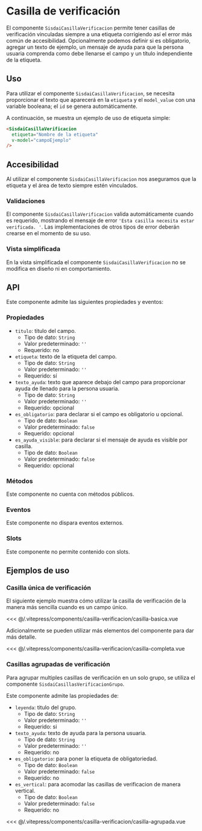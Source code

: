 <script setup>
import EjemploBasico from "../../.vitepress/components/casilla-verificacion/casilla-basica.vue";
import EjemploCompleto from "../../.vitepress/components/casilla-verificacion/casilla-completa.vue";
import EjemploAgrupado from "../../.vitepress/components/casilla-verificacion/casilla-agrupada.vue";
</script>

# Casilla de verificación

  El componente `SisdaiCasillaVerificacion` permite tener casillas de verificación vinculadas siempre a una etiqueta corrigiendo así el error más común de accesibilidad. Opcionalmente podemos definir si es obligatorio, agregar un texto de ejemplo, un mensaje de ayuda para que la persona usuaria comprenda como debe llenarse el campo y un título independiente de la etiqueta.

<section id="uso">

  ## Uso

  Para utilizar el componente `SisdaiCasillaVerificacion`, se necesita proporcionar el texto que aparecerá en la `etiqueta` y el `model_value` con una variable booleana; el `id` se genera automáticamente.

  A continuación, se muestra un ejemplo de uso de etiqueta simple:

  ```html
  <SisdaiCasillaVerificacion
    etiqueta="Nombre de la etiqueta"
    v-model="campoEjemplo"
  />
  ```

  ## Accesibilidad

  Al utilizar el componente `SisdaiCasillaVerificacion` nos aseguramos que la etiqueta y el área de texto siempre estén vinculados.

  ### Validaciones

  El componente `SisdaiCasillaVerificacion` valida automáticamente cuando es requerido, mostrando el mensaje de error `'Esta casilla necesita estar verificada. '`. Las implementaciones de otros tipos de error deberán crearse en el momento de su uso.

  ### Vista simplificada

  En la vista simplificada el componente `SisdaiCasillaVerificacion` no se modifica en diseño ni en comportamiento.

</section>

<section id="api">

## API

  Este componente admite las siguientes propiedades y eventos:

  ### Propiedades

  - `titulo`: titulo del campo.
    - Tipo de dato: `String`
    - Valor predeterminado: `''`
    - Requerido: no
  - `etiqueta`: texto de la etiqueta del campo.
    - Tipo de dato: `String`
    - Valor predeterminado: `''`
    - Requerido: sí
  - `texto_ayuda`: texto que aparece debajo del campo para proporcionar ayuda de llenado para la persona usuaria.
    - Tipo de dato: `String`
    - Valor predeterminado: `''`
    - Requerido: opcional
  - `es_obligatorio`: para declarar si el campo es obligatorio u opcional.
    - Tipo de dato: `Boolean`
    - Valor predeterminado: `false`
    - Requerido: opcional
  - `es_ayuda_visible`: para declarar si el mensaje de ayuda es visible por casilla.
    - Tipo de dato: `Boolean`
    - Valor predeterminado: `false`
    - Requerido: opcional

  ### Métodos

  Este componente no cuenta con métodos públicos.

  ### Eventos

  Este componente no dispara eventos externos.

  ### Slots

  Este componente no permite contenido con slots.

</section>

<section id="ejemplos">

  ## Ejemplos de uso

  ### Casilla única de verificación

  El siguiente ejemplo muestra cómo utilizar la casilla de verificación de la manera más sencilla cuando es un campo único.

  <EjemploBasico />
  <<< @/.vitepress/components/casilla-verificacion/casilla-basica.vue

  Adicionalmente se pueden utilizar más elementos del componente para dar más detalle.

  <EjemploCompleto />
  <<< @/.vitepress/components/casilla-verificacion/casilla-completa.vue

  ### Casillas agrupadas de verificación

  Para agrupar multiples casillas de verificación en un solo grupo, se utiliza el componente `SisdaiCasillasVerificacionGrupo`.

  Este componente admite las propiedades de:
  - `leyenda`: titulo del grupo.
    - Tipo de dato: `String`
    - Valor predeterminado: `''`
    - Requerido: si
  - `texto_ayuda`: texto de ayuda para la persona usuaria.
    - Tipo de dato: `String`
    - Valor predeterminado: `''`
    - Requerido: no
  - `es_obligatorio`: para poner la etiqueta de obligatoriedad.
    - Tipo de dato: `Boolean`
    - Valor predeterminado: `false`
    - Requerido: no
  - `es_vertical`: para acomodar las casillas de verificacion de manera vertical.
    - Tipo de dato: `Boolean`
    - Valor predeterminado: `false`
    - Requerido: no

  <EjemploAgrupado />
  <<< @/.vitepress/components/casilla-verificacion/casilla-agrupada.vue
</section>
